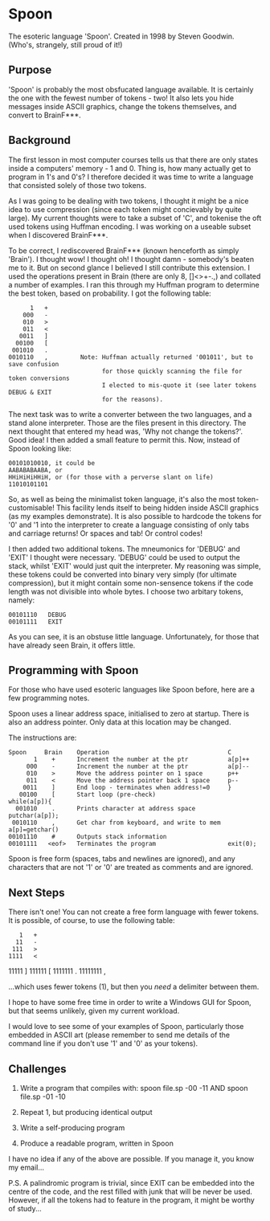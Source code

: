 # Spoon

The esoteric language 'Spoon'. Created in 1998 by Steven Goodwin. (Who's, strangely, still proud of it!)

## Purpose
  'Spoon' is probably the most obsfucated language available. 
  It is certainly the one with the fewest number of tokens - two! 
  It also lets you hide messages inside ASCII graphics, change 
  the tokens themselves, and convert to BrainF***.

## Background
  
The first lesson in most computer courses tells us that there are only states
inside a computers' memory - 1 and 0. Thing is, how many actually get to 
program in 1's and 0's? I therefore decided it was time to write a language
that consisted solely of those two tokens. 

   As I was going to be dealing with two tokens, I thought it might be a 
nice idea to use compression (since each token might concievably by quite 
large).	My current thoughts were to take a subset of 'C', and tokenise the
oft used tokens using Huffman encoding. I was working on a useable subset
when I discovered BrainF***.

   To be correct, I *re*discovered BrainF*** (known henceforth as simply 
'Brain'). I thought wow! I thought oh! I thought damn - somebody's beaten me
to it. But on second glance I believed I still contribute this extension. I
used the operations present in Brain (there are only 8, []<>+-.,) and collated
a number of examples. I ran this through my Huffman program to determine the
best token, based on probability. I got the following table:
```
      1   +
    000	  -
    010	  >
    011	  <
   0011	  ]
  00100	  [
 001010	  .
0010110	  ,         Note: Huffman actually returned '001011', but to save confusion
                          for those quickly scanning the file for token conversions
                          I elected to mis-quote it (see later tokens DEBUG & EXIT
                          for the reasons).
```
   The next task was to write a converter between the two languages, and a
stand alone interpreter. Those are the files present in this directory. The next
thought that entered my head was, 'Why not change the tokens?'. Good idea! I
then added a small feature to permit this. Now, instead of Spoon looking like:

```
00101010010, it could be
AABABABAABA, or
HHiHiHiHHiH, or (for those with a perverse slant on life)
11010101101
```

   So, as well as being the minimalist token language, it's also the most
token-customisable! This facility lends itself to being hidden inside ASCII
graphics (as my examples demonstrate). It is also possible to hardcode the tokens
for '0' and '1 into the interpreter to create a language consisting of only tabs
and carriage returns! Or spaces and tab! Or control codes!


   I then added two additional tokens. The mneumonics for 'DEBUG' and 'EXIT' I
thought were necessary. 'DEBUG' could be used to output the stack, whilst 'EXIT'
would just quit the interpreter. My reasoning was simple, these tokens could be
converted into binary very simply (for ultimate compression), but it might
contain some non-sensence tokens if the code length was not divisible into whole
bytes. I choose two arbitary tokens, namely:
```
00101110   DEBUG
00101111   EXIT
```

   As you can see, it is an obstuse little language. Unfortunately, for those
that have already seen Brain, it offers little.

## Programming with Spoon

For those who have used esoteric languages like Spoon before, here are a few
programming notes.

   Spoon uses a linear address space, initialised to zero at startup. There is
also an address pointer. Only data at this location may be changed. 

   The instructions are:
```
Spoon     Brain    Operation                                 C
       1    +      Increment the number at the ptr           a[p]++
     000    -      Increment the number at the ptr           a[p]--
     010    >      Move the address pointer on 1 space       p++
     011    <      Move the address pointer back 1 space     p--
    0011    ]      End loop - terminates when address!=0     }
   00100    [      Start loop (pre-check)					 while(a[p]){
  001010    .      Prints character at address space         putchar(a[p]);
 0010110    ,      Get char from keyboard, and write to mem  a[p]=getchar()
00101110    #      Outputs stack information
00101111   <eof>   Terminates the program					 exit(0);
```
   Spoon is free form (spaces, tabs and newlines are ignored), and any
characters that are not '1' or '0' are treated as comments and are ignored.

## Next Steps

There isn't one! You can not create a free form language with fewer tokens. It
is possible, of course, to use the following table:

       1   +
      11   -
     111   >
    1111   <
   11111   ]
  111111   [
 1111111   .
11111111   ,

  ...which uses fewer tokens (1), but then you *need* a delimiter between them.

   I hope to have some free time in order to write a Windows GUI for Spoon, but
that seems unlikely, given my current workload.

   I would love to see some of your examples of Spoon, particularly those
embedded in ASCII art (please remember to send me details of the command line if
you don't use '1' and '0' as your tokens). 


## Challenges


1. Write a program that compiles with:
	spoon file.sp -00 -11    AND
	spoon file.sp -01 -10

2. Repeat 1, but producing identical output

3. Write a self-producing program

4. Produce a readable program, written in Spoon


I have no idea if any of the above are possible. If you manage it, you know my
email...

P.S. A palindromic program is trivial, since EXIT can be embedded into the centre
of the code, and the rest filled with junk that will be never be used. However,
if all the tokens had to feature in the program, it might be worthy of study...


